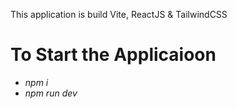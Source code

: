 
<p>This application is build Vite, ReactJS & TailwindCSS</p>

# To Start the Applicaioon
 
- <em> npm i </em>
- <em> npm run dev </em>